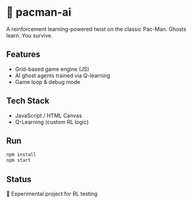 # 🧠 pacman-ai

A reinforcement learning-powered twist on the classic Pac-Man. Ghosts learn. You survive.

## Features
- Grid-based game engine (JS)
- AI ghost agents trained via Q-learning
- Game loop & debug mode

## Tech Stack
- JavaScript / HTML Canvas
- Q-Learning (custom RL logic)

## Run
```bash
npm install
npm start
```

## Status
🚧 Experimental project for RL testing
